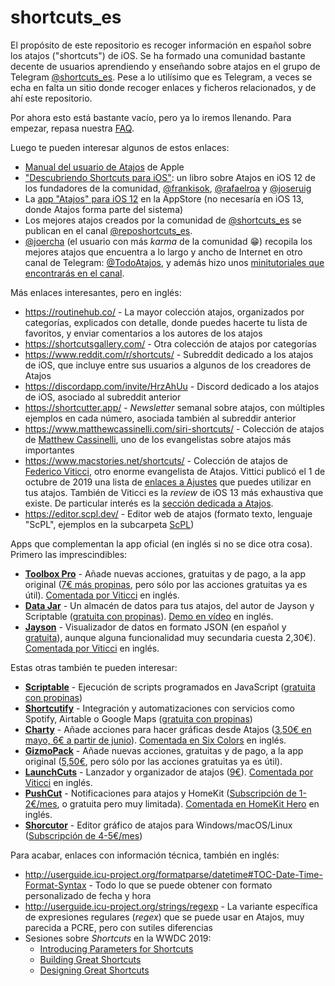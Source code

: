 # shortcuts_es

El propósito de este repositorio es recoger información en español sobre los atajos ("shortcuts") de iOS. Se ha formado una comunidad bastante decente de usuarios aprendiendo y enseñando sobre atajos en el grupo de Telegram [@shortcuts_es](https://t.me/shortcuts_es). Pese a lo utilísimo que es Telegram, a veces se echa en falta un sitio donde recoger enlaces y ficheros relacionados, y de ahí este repositorio.

Por ahora esto está bastante vacío, pero ya lo iremos llenando. Para empezar, repasa nuestra [FAQ](FAQ/preguntas-frecuentes.md).

Luego te pueden interesar algunos de estos enlaces:

* [Manual del usuario de Atajos](https://support.apple.com/guide/shortcuts/welcome/ios) de Apple
* ["Descubriendo Shortcuts para iOS"](http://shrtcts.es/): un libro sobre Atajos en iOS 12 de los fundadores de la comunidad, [@frankisok](https://t.me/frankisok), [@rafaelroa](https://t.me/rafaelroa) y [@joseruig](https://t.me/joseruig)
* La [app "Atajos" para iOS 12](https://apps.apple.com/es/app/atajos/id915249334) en la AppStore (no necesaría en iOS 13, donde Atajos forma parte del sistema)
* Los mejores atajos creados por la comunidad de [@shortcuts_es](https://t.me/shortcuts_es) se publican en el canal [@reposhortcuts_es](https://t.me/reposhortcuts_es).
* [@joercha](https://t.me/joercha) (el usuario con más _karma_ de la comunidad :grin:) recopila los mejores atajos que encuentra a lo largo y ancho de Internet en otro canal de Telegram: [@TodoAtajos](https://t.me/TodoAtajos), y además hizo unos [minitutoriales que encontrarás en el canal](https://t.me/shortcuts_es/56925).

Más enlaces interesantes, pero en inglés:
* <https://routinehub.co/> - La mayor colección atajos, organizados por categorías, explicados con detalle, donde puedes hacerte tu lista de favoritos, y enviar comentarios a los autores de los atajos
* <https://shortcutsgallery.com/> - Otra colección de atajos por categorías
* <https://www.reddit.com/r/shortcuts/> - Subreddit dedicado a los atajos de iOS, que incluye entre sus usuarios a algunos de los creadores de Atajos
* <https://discordapp.com/invite/HrzAhUu> - Discord dedicado a los atajos de iOS, asociado al subreddit anterior
* <https://shortcutter.app/> - _Newsletter_ semanal sobre atajos, con múltiples ejemplos en cada número, asociada también al subreddir anterior
* <https://www.matthewcassinelli.com/siri-shortcuts/> - Colección de atajos de [Matthew Cassinelli](https://twitter.com/mattcassinelli/), uno de los evangelistas sobre atajos más importantes
* <https://www.macstories.net/shortcuts/> - Colección de atajos de [Federico Viticci](https://twitter.com/viticci), otro enorme evangelista de Atajos. Vittici publicó el 1 de octubre de 2019 una lista de [enlaces a Ajustes](https://www.macstories.net/ios/a-comprehensive-guide-to-all-120-settings-urls-supported-by-ios-and-ipados-13-1/) que puedes utilizar en tus atajos. También de Viticci es la _review_ de iOS 13 más exhaustiva que existe. De particular interés es la [sección dedicada a Atajos](https://www.macstories.net/stories/ios-and-ipados-13-the-macstories-review/13/#shortcuts).
* <https://editor.scpl.dev/> - Editor web de atajos (formato texto, lenguaje "ScPL", ejemplos en la subcarpeta [ScPL](ScPL/))

Apps que complementan la app oficial (en inglés si no se dice otra cosa). Primero las imprescindibles:
* [**Toolbox Pro**](https://toolboxpro.app/) - Añade nuevas acciones, gratuitas y de pago, a la app original ([7€ más propinas](https://apps.apple.com/es/app/id1476205977), pero sólo por las acciones gratuitas ya es útil). [Comentada por Viticci](https://www.macstories.net/reviews/toolbox-pro-review-a-must-have-companion-utility-for-shortcuts-power-users/) en inglés.
* [**Data Jar**](https://datajar.app/) - Un almacén de datos para tus atajos, del autor de Jayson y Scriptable ([gratuita con propinas](https://apps.apple.com/es/app/id1453273600)). [Demo en vídeo](https://youtu.be/KS9f-AW6T0s) en inglés.
* [**Jayson**](https://jayson.app/) - Visualizador de datos en formato JSON (en español y [gratuita](https://apps.apple.com/es/app/id1447750768)), aunque alguna funcionalidad muy secundaria cuesta 2,30€). [Comentada por Viticci](https://www.macstories.net/reviews/inspecting-json-files-on-ios-with-jayson/) en inglés.

Estas otras también te pueden interesar:
* [**Scriptable**](https://scriptable.app/) - Ejecución de scripts programados en JavaScript ([gratuita con propinas](https://apps.apple.com/es/app/id1405459188))
* [**Shortcutify**](https://shortcutify.app/) - Integración y automatizaciones con servicios como Spotify, Airtable o Google Maps ([gratuita con propinas](https://apps.apple.com/es/app/id1477222244))
* [**Charty**](https://chartyios.app/) - Añade acciones para hacer gráficas desde Atajos ([3,50€ en mayo, 6€ a partir de junio](https://apps.apple.com/es/app/charty-for-shortcuts/id1494386093)). [Comentada en Six Colors](https://sixcolors.com/post/2020/05/fun-with-charty-generate-charts-with-shortcuts/) en inglés.
* [**GizmoPack**]() - Añade nuevas acciones, gratuitas y de pago, a la app original ([5,50€](https://apps.apple.com/es/app/gizmopack/id1505218567), pero sólo por las acciones gratuitas ya es útil).
* [**LaunchCuts**](https://launchcuts.com/) - Lanzador y organizador de atajos ([9€](https://apps.apple.com/es/app/id1489780246)). [Comentada por Viticci](https://www.macstories.net/reviews/launchcuts-review-a-better-way-to-organize-your-shortcuts-with-folders-advanced-search-and-custom-views/) en inglés.
* [**PushCut**](https://www.pushcut.io/) - Notificaciones para atajos y HomeKit ([Subscripción de 1-2€/mes](https://apps.apple.com/es/app/id1450936447), o gratuita pero muy limitada). [Comentada en HomeKit Hero](https://homekithero.com/2019/10/27/pushcut-app-review/) en inglés.
* [**Shorcutor**](https://shortcutor.com/) - Editor gráfico de atajos para Windows/macOS/Linux ([Subscripción de 4-5€/mes](https://shortcutor.com/buy.html))

Para acabar, enlaces con información técnica, también en inglés:
* <http://userguide.icu-project.org/formatparse/datetime#TOC-Date-Time-Format-Syntax> - Todo lo que se puede obtener con formato personalizado de fecha y hora
* <http://userguide.icu-project.org/strings/regexp> - La variante específica de expresiones regulares (_regex_) que se puede usar en Atajos, muy parecida a PCRE, pero con sutiles diferencias
* Sesiones sobre _Shortcuts_ en la WWDC 2019:
  * [Introducing Parameters for Shortcuts](https://developer.apple.com/videos/play/wwdc2019/213/)
  * [Building Great Shortcuts](https://developer.apple.com/videos/play/wwdc2019/805/)
  * [Designing Great Shortcuts](https://developer.apple.com/videos/play/wwdc2019/806/)
